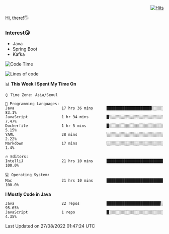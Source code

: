 <div align=right>
  
[![Hits](https://hits.seeyoufarm.com/api/count/incr/badge.svg?url=https%3A%2F%2Fgithub.com%2Fjeff-seyong)](https://hits.seeyoufarm.com)

</div>


Hi, there!🖐

### Interest😘

- Java
- Spring Boot
- Kafka
<!--

<div align=center>
  
[![Gmail Badge](https://img.shields.io/badge/Gmail-d14836?style=flat&logo=Gmail&logoColor=white&link=mailto:sedragon.kim@gmail.com)](mailto:sedragon.kim@gmail.com) 

</div>

-->

<!--
- Computer Science
- [Algorithm Study](https://github.com/2020-ASW/seyong-kim)
- JPA
- [Design Pattern](https://github.com/jeff-seyong/Design-Pattern)
-->



<!--START_SECTION:waka-->
![Code Time](http://img.shields.io/badge/Code%20Time-51%20hrs%2023%20mins-blue)

![Lines of code](https://img.shields.io/badge/From%20Hello%20World%20I%27ve%20Written-56%20Thousand%20lines%20of%20code-blue)

📊 **This Week I Spent My Time On** 

```text
⌚︎ Time Zone: Asia/Seoul

💬 Programming Languages: 
Java                     17 hrs 36 mins      ████████████████████░░░░░   83.1% 
JavaScript               1 hr 34 mins        █░░░░░░░░░░░░░░░░░░░░░░░░   7.47% 
Dockerfile               1 hr 5 mins         █░░░░░░░░░░░░░░░░░░░░░░░░   5.15% 
YAML                     28 mins             ░░░░░░░░░░░░░░░░░░░░░░░░░   2.22% 
Markdown                 17 mins             ░░░░░░░░░░░░░░░░░░░░░░░░░   1.4%

🔥 Editors: 
IntelliJ                 21 hrs 10 mins      █████████████████████████   100.0%

💻 Operating System: 
Mac                      21 hrs 10 mins      █████████████████████████   100.0%

```

**I Mostly Code in Java** 

```text
Java                     22 repos            ████████████████████████░   95.65% 
JavaScript               1 repo              █░░░░░░░░░░░░░░░░░░░░░░░░   4.35%

```



 Last Updated on 27/08/2022 01:47:24 UTC
<!--END_SECTION:waka-->
